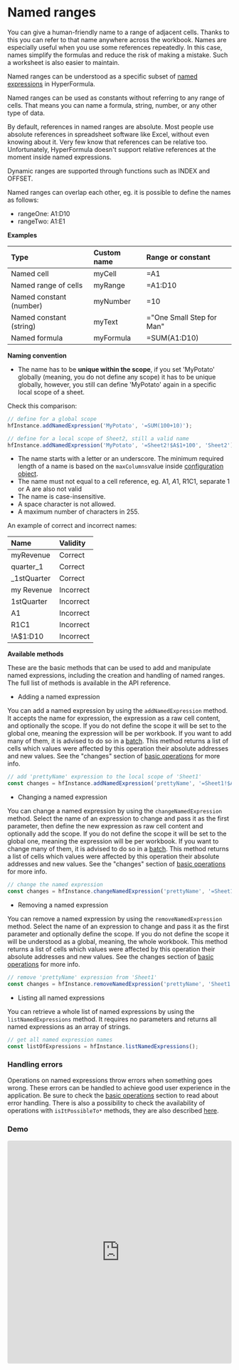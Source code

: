 # Named ranges

You can give a human-friendly name to a range of adjacent cells. Thanks to this you can refer to that name anywhere across the workbook. Names are especially useful when you use some references repeatedly. In this case, names simplify the formulas and reduce the risk of making a mistake. Such a worksheet is also easier to maintain.

Named ranges can be understood as a specific subset of [named expressions](https://handsontable.github.io/hyperformula/api/classes/hyperformula.html#named-expressions) in HyperFormula.

Named ranges can be used as constants without referring to any range of cells. That means you can name a formula, string, number, or any other type of data.

By default, references in named ranges are absolute. Most people use absolute references in spreadsheet software like Excel, without even knowing about it. Very few know that references can be relative too. Unfortunately, HyperFormula doesn't support relative references at the moment inside named expressions.

Dynamic ranges are supported through functions such as INDEX and OFFSET.

Named ranges can overlap each other, eg. it is possible to define the names as follows: 

* rangeOne: A1:D10
* rangeTwo: A1:E1

**Examples**

| Type | Custom name | Range or constant |
| :--- | :--- | :--- |
| Named cell | myCell | =A1 |
| Named range of cells | myRange | =A1:D10 |
| Named constant \(number\) | myNumber | =10 |
| Named constant \(string\) | myText | ="One Small Step for Man" |
| Named formula | myFormula | =SUM\(A1:D10\) |

**Naming convention**

* The name has to be **unique within the scope**, if you set 'MyPotato' globally \(meaning, you do not define any scope\) it has to be unique globally, however, you still can define 'MyPotato' again in a specific local scope of a sheet.

Check this comparison:

```javascript
// define for a global scope
hfInstance.addNamedExpression('MyPotato', '=SUM(100+10)');

// define for a local scope of Sheet2, still a valid name
hfInstance.addNamedExpression('MyPotato', '=Sheet2!$A$1+100', 'Sheet2');
```

* The name starts with a letter or an underscore. The minimum required length of a name is based on the `maxColumns`value inside [configuration object](configuration-options.md).
* The name must not equal to a cell reference, eg. A1, $A$1, R1C1, separate 1 or A are also not valid
* The name is case-insensitive. 
* A space character is not allowed.
* A maximum number of characters in 255.

An example of correct and incorrect names:

| Name | Validity |
| :--- | :--- |
| myRevenue | Correct |
| quarter\_1 | Correct |
| \_1stQuarter | Correct |
| my Revenue | Incorrect |
| 1stQuarter | Incorrect |
| A1 | Incorrect |
| R1C1 | Incorrect |
| !A$1:D10 | Incorrect |

**Available methods** 

These are the basic methods that can be used to add and manipulate named expressions, including the creation and handling of named ranges. The full list of methods is available in the API reference.

* Adding a named expression

You can add a named expression by using the `addNamedExpression` method. It accepts the name for expression, the expression as a raw cell content, and optionally the scope. If you do not define the scope it will be set to the global one, meaning the expression will be per workbook. If you want to add many of them, it is advised to do so in a [batch](batch-operations.md). This method returns a list of cells which values were affected by this operation their absolute addresses and new values. See the "changes" section of [basic operations](basic-operations) for more info.

```javascript
// add 'prettyName' expression to the local scope of 'Sheet1'
const changes = hfInstance.addNamedExpression('prettyName', '=Sheet1!$A$1+100', 'Sheet1');
```

* Changing a named expression

You can change a named expression by using the `changeNamedExpression` method. Select the name of an expression to change and pass it as the first parameter,  then define the new expression as raw cell content and optionally add the scope. If you do not define the scope it will be set to the global one, meaning the expression will be per workbook. If you want to change many of them, it is advised to do so in a [batch](batch-operations.md). This method returns a list of cells which values were affected by this operation their absolute addresses and new values. See the "changes" section of [basic operations](basic-operations) for more info.

```javascript
// change the named expression
const changes = hfInstance.changeNamedExpression('prettyName', '=Sheet1!$A$1+200');
```

* Removing a named expression

You can remove a named expression by using the `removeNamedExpression` method. Select the name of an expression to change and pass it as the first parameter and optionally define the scope. If you do not define the scope it will be understood as a global, meaning, the whole workbook. This method returns a list of cells which values were affected by this operation their absolute addresses and new values. See the changes section of [basic operations](basic-operations) for more info.

```javascript
// remove 'prettyName' expression from 'Sheet1'
const changes = hfInstance.removeNamedExpression('prettyName', 'Sheet1');
```

* Listing all named expressions

You can retrieve a whole list of named expressions by using the `listNamedExpressions` method. It requires no parameters and returns all named expressions as an array of strings.

```javascript
// get all named expression names
const listOfExpressions = hfInstance.listNamedExpressions();
```

### Handling errors

Operations on named expressions throw errors when something goes wrong. These errors can be handled to achieve good user experience in the application. Be sure to check the [basic operations](basic-operations) section to read about error handling. There is also a possibility to check the availability of operations with `isItPossibleTo*` methods, they are also described [here](basic-operations#isitpossibleto-methods).

### Demo

<iframe
   src="https://codesandbox.io/embed/github/handsontable/hyperformula-demos/tree/develop/named-expressions?autoresize=1&fontsize=14&hidenavigation=1&theme=dark&view=preview"
   style="width:100%; height:500px; border:0; border-radius: 4px; overflow:hidden;"
   title="handsontable/hyperformula-demos: basic-usage"
   allow="accelerometer; ambient-light-sensor; camera; encrypted-media; geolocation; gyroscope; hid; microphone; midi; payment; usb; vr; xr-spatial-tracking"
   sandbox="allow-forms allow-modals allow-popups allow-presentation allow-same-origin allow-scripts"
/>



